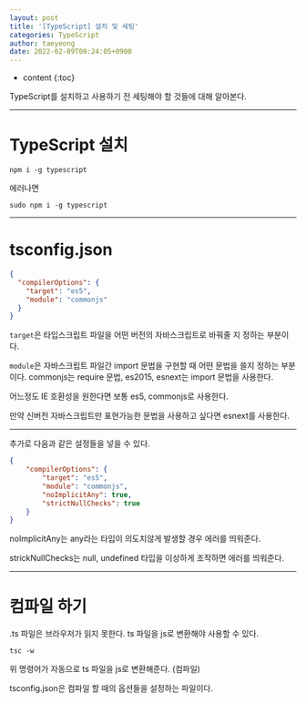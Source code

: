 ```yaml
---
layout: post
title: '[TypeScript] 설치 및 세팅'
categories: TypeScript
author: taeyeong
date: 2022-02-09T00:24:05+0900
---
```

* content
{:toc}

TypeScript를 설치하고 사용하기 전 세팅해야 할 것들에 대해 알아본다.


---

# TypeScript 설치

```
npm i -g typescript
```

에러나면

```
sudo npm i -g typescript
```

---

# tsconfig.json

```json
{
  "compilerOptions": {
    "target": "es5",
    "module": "commonjs"
  }
}
```

`target`은 타입스크립트 파일을 어떤 버전의 자바스크립트로 바꿔줄 지 정하는 부분이다.

`module`은 자바스크립트 파일간 import 문법을 구현할 때 어떤 문법을 쓸지 정하는 부분이다. commonjs는 require 문법, es2015, esnext는 import 문법을 사용한다.

어느정도 IE 호환성을 원한다면 보통 es5, commonjs로 사용한다.

만약 신버전 자바스크립트만 표현가능한 문법을 사용하고 싶다면 esnext를 사용한다.

---

추가로 다음과 같은 설정들을 넣을 수 있다.

```json
{
    "compilerOptions": {
        "target": "es5",
        "module": "commonjs",
        "noImplicitAny": true,
        "strictNullChecks": true
    }
}
```

noImplicitAny는 any라는 타입이 의도치않게 발생할 경우 에러를 띄워준다.

strickNullChecks는 null, undefined 타입을 이상하게 조작하면 에러를 띄워준다.

---

# 컴파일 하기

.ts 파일은 브라우저가 읽지 못한다. ts 파일을 js로 변환해야 사용할 수 있다.

```
tsc -w
```

위 명령어가 자동으로 ts 파일을 js로 변환해준다. (컴파일)

tsconfig.json은 컴파일 할 때의 옵션들을 설정하는 파일이다.

